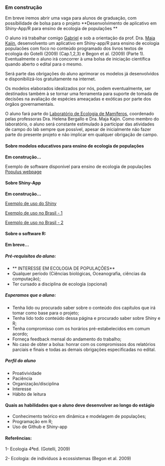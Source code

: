 ### Em construção
Em breve iremos abrir uma vaga para alunos de graduação, com possíbilidade de bolsa para o projeto **Desenvolvimento de aplicativo em Shiny-App/R para ensino de ecologia de populações **

O aluno irá trabalhar comigo [Gabriel](http://buscatextual.cnpq.br/buscatextual/visualizacv.do?id=K4457917Z6)
e sob a orientação da prof. Dra. [Maja Kajin](http://buscatextual.cnpq.br/buscatextual/visualizacv.do?id=K4770409Z9), 
desenvolvento um aplicativo em Shiny-app/R para ensino de ecologia populacões com foco no conteúdo programado dos livros textos de ecologia do Gotelli (2009) (Cap.1,2,3) e Begon et al. (2009) (Parte 1). Eventualmente o aluno irá concorrer à uma bolsa de iniciação científica quando aberto o edital para o mesmo.

Será parte das obrigações do aluno aprimorar os modelos já desenvolvidos e disponibilizá-los gratuitamente na internet.

Os modelos elaborados idealizados por nós, podem eventualmente, ser destinados também à se tornar uma ferramenta para suporte de tomada de decisões na avaliação de espécies ameaçadas e exóticas por parte dos órgãos governamentais.

O aluno fará parte do [Laboratório de Ecologia de Mamíferos](https://lemauerj.wixsite.com/lema), coordenado pelas professoras Dra. Helena Bergallo e Dra. Maja Kajin. Como membro do laboratório, o aluno será constante estimulado à participar das atividades de campo do lab sempre que possível, apesar de inicialmente não fazer parte do presente projeto e não implicar em qualquer obrigação de campo.

#### Sobre modelos educativos para ensino de ecologia de populações

**Em construção...**

Exemplo de software disponível para ensino de ecologia de populações [Populus webpage](https://cbs.umn.edu/populus/download-populus)


#### Sobre Shiny-App

**Em construção...**


[Exemplo de uso do Shiny](https://gallery.shinyapps.io/Ebola-Dynamic/)

[Exemplo de uso no Brasil - 1](https://www.embrapa.br/busca-de-publicacoes/-/publicacao/1038869/disseminando-a-aplicacao-do-r-shiny-em-metodos-quantitativos-e-computacao-cientifica-na-web)

[Exemplo de uso no Brasil - 2](http://ce.esalq.usp.br/content/uso-do-shiny-para-o-ensino-da-estat%C3%ADstica-teoria-e-aplica%C3%A7%C3%B5es)


#### Sobre o software R:

**Em breve...**

##### Pré-requisitos do aluno:
  - ** INTERESSE EM ECOLOGIA DE POPULAÇÕES**
  - Qualquer período (Ciências biológicas, Oceanografia, ciências da computação);
  - Ter cursado a disciplina de ecologia (opcional)
  
  
##### Esperamos que o aluno:
  - Tenha lido ou procurado saber sobre o conteúdo dos capítulos que irá tomar como base para o projeto;
  - Tenha lido todo conteúdo dessa página e procurado saber sobre Shiny e R;
  - Tenha compromisso com os horários pré-estabelecidos em comum acordo;
  - Forneça feedback mensal do andamento do trabalho;
  - No caso de obter a bolsa: honrar com os compromissos dos relatórios parciais e finais e todas as demais obrigações especificadas no edital.
  

##### Perfil do aluno
* Proativividade
* Paciência
* Organização/disciplina
* Interesse
* Hábito de leitura

#### Quais as habilidades que o aluno deve desenvolver ao longo do estágio
 - Conhecimento teórico em dinâmica e modelagem de populações;
 - Programação em R;
 - Uso de Github e Shiny-app


#### Referências:

1- Ecologia 4ªed. (Gotelli, 2009)

2- Ecologia: de indivíduos à ecossistemas (Begon et al. 2009)


